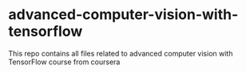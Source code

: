 # advanced-computer-vision-with-tensorflow
This repo contains all files related to advanced computer vision with TensorFlow course from coursera
